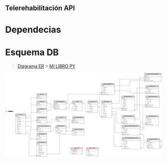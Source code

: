 ## Telerehabilitación API

# Dependecias

# Esquema DB

> [Diagrama ER](https://drive.google.com/file/d/11CthVkQSIoFV-ixqy66K8xz2x26dKVao/view?usp=sharing) > [MI LIBRO PY](https://aprendepython.es/core/introduction/)


![Base de datos](ER.svg "Optional title text")
